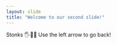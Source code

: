 ```yaml
---
layout: slide
title: "Welcome to our second slide!"
---
```

Stonks 🖐💎🤚
Use the left arrow to go back!
